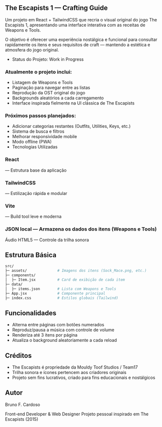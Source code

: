 ## The Escapists 1 — Crafting Guide

Um projeto em React + TailwindCSS que recria o visual original do jogo The Escapists 1, apresentando uma interface interativa com as receitas de Weapons e Tools.

O objetivo é oferecer uma experiência nostálgica e funcional para consultar rapidamente os itens e seus requisitos de craft — mantendo a estética e atmosfera do jogo original.

- Status do Projeto: Work in Progress
  
### Atualmente o projeto inclui:
- Listagem de Weapons e Tools
- Paginação para navegar entre as listas
- Reprodução da OST original do jogo
- Backgrounds aleatórios a cada carregamento
- Interface inspirada fielmente na UI clássica de The Escapists

### Próximos passos planejados:
- Adicionar categorias restantes (Outfits, Utilities, Keys, etc.)
- Sistema de busca e filtros
- Melhorar responsividade mobile
- Modo offline (PWA)
- Tecnologias Utilizadas

### React
 — Estrutura base da aplicação

### TailwindCSS
 — Estilização rápida e modular

### Vite
 — Build tool leve e moderna

### JSON local — Armazena os dados dos itens (Weapons e Tools)

Áudio HTML5 — Controle da trilha sonora

## Estrutura Básica
```bash
src/
├─ assets/              # Imagens dos itens (Sock_Mace.png, etc.)
├─ components/
│  ├─ Item.jsx          # Card de exibição de cada item
├─ data/
│  ├─ items.json        # Lista com Weapons e Tools
├─ App.jsx              # Componente principal
├─ index.css            # Estilos globais (Tailwind)
```

## Funcionalidades
- Alterna entre páginas com botões numerados
- Reproduz/pausa a música com controle de volume
- Renderiza até 3 itens por página
- Atualiza o background aleatoriamente a cada reload

## Créditos
- The Escapists é propriedade da Mouldy Toof Studios / Team17
- Trilha sonora e ícones pertencem aos criadores originais
- Projeto sem fins lucrativos, criado para fins educacionais e nostálgicos

## Autor

Bruno F. Cardoso

Front-end Developer & Web Designer
Projeto pessoal inspirado em The Escapists (2015)
